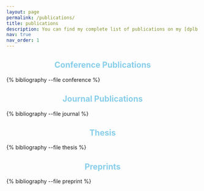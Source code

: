 ```yaml
---
layout: page
permalink: /publications/
title: publications
description: You can find my complete list of publications on my [dplb page](https://dblp.org/pid/307/9506.html).
nav: true
nav_order: 1
---
```


<!-- _pages/publications.md -->

## <span style="color:skyblue; text-align:center; display:block;">Conference Publications</span>

<div class="publications">
  {% bibliography --file conference %}
</div>

## <span style="color:skyblue; text-align:center; display:block;">Journal Publications</span>

<div class="publications">
  {% bibliography --file journal %}
</div>

## <span style="color:skyblue; text-align:center; display:block;">Thesis</span>

<div class="publications">
  {% bibliography --file thesis %}
</div>

## <span style="color:skyblue; text-align:center; display:block;">Preprints</span>

<div class="publications">
  {% bibliography --file preprint %}
</div>
